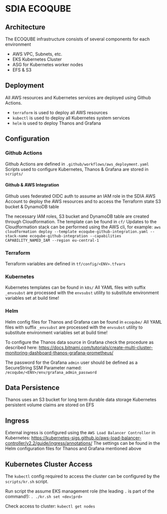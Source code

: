 # SDIA ECOQUBE

## Architecture

The ECOQUBE infrastructure consists of several components for each environment

* AWS VPC, Subnets, etc.
* EKS Kubernetes Cluster
* ASG for Kubernetes worker nodes
* EFS & S3

## Deployment

All AWS resources and Kubernetes services are deployed using Github Actions.

* `terraform` is used to deploy all AWS resources
* `kubectl` is used to deploy all Kubernetes system services
* `helm` is used to deploy Thanos and Grafana

## Configuration

### Github Actions

Github Actions are defined in `.github/workflows/aws_deployment.yaml`
Scripts used to configure Kubernetes, Thanos & Grafana are stored in `scripts/`

#### Github & AWS Integration

Github uses federated OIDC auth to assume an IAM role in the SDIA AWS Account to deploy the AWS resources and to access the Terraform state S3 bucket & DynamoDB table

The necessary IAM roles, S3 bucket and DynamoDB table are created through Cloudformation. The template can be found in `cf/`
Updates to the Cloudformation stack can be performed using the AWS cli, for example:
`aws cloudformation deploy --template ecoqube-github-integration.yaml --stack-name ecoqube-github-integration --capabilities CAPABILITY_NAMED_IAM --region eu-central-1`

### Terraform

Terraform variables are defined in `tf/config/<ENV>.tfvars`

### Kubernetes

Kubernetes templates can be found in `k8s/`
All YAML files with suffix `_envsubst` are processed with the `envsubst` utility to substitute environment variables set at build time!

### Helm

Helm config files for Thanos and Grafana can be found in `ecoqube/`
All YAML files with suffix `_envsubst` are processed with the `envsubst` utility to substitute environment variables set at build time!

To configure the Thanos data source in Grafana check the procedure as described here: https://docs.bitnami.com/tutorials/create-multi-cluster-monitoring-dashboard-thanos-grafana-prometheus/

The password for the Grafana `admin` user should be defined as a SecureString SSM Parameter named: `/ecoqube/<ENV>/env/grafana_admin_password`

## Data Persistence

Thanos uses an S3 bucket for long term durable data storage
Kubernetes persistent volume claims are stored on EFS

## Ingress

External ingress is configured using the `AWS Load Balancer Controller` in Kubernetes: https://kubernetes-sigs.github.io/aws-load-balancer-controller/v2.2/guide/ingress/annotations/
The settings can be found in the Helm configuration files for Thanos and Grafana mentioned above

## Kubernetes Cluster Access

The `kubectl` config required to access the cluster can be configured by the `scripts/kr.sh` script.

Run script the assume EKS management role (the leading `.` is part of the command!):
`. ./kr.sh set <dev|prd>`

Check access to cluster:
`kubectl get nodes`
